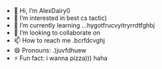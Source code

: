 - 👋 Hi, I’m AlexDairy0
- 👀 I’m interested in best cs tactic)
- 🌱 I’m currently learning ...hygotfrucvyitryrrdtfghbj
- 💞️ I’m looking to collaborate on 
- 📫 How to reach me .bcrfdcvghj
- 😄 Pronouns: .)juvfdhuew
- ⚡ Fun fact: i wanna pizza))) haha
<!---
AlexDairy0/AlexDairy0 is a ✨ special ✨ repository because its `README.md` (this file) appears on your GitHub profile.
You can click the Preview link to take a look at your changes.
---
